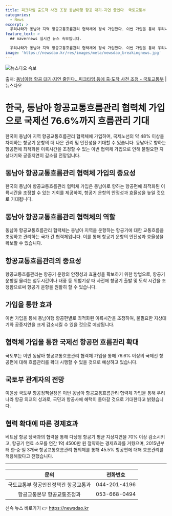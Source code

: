 ```yaml
---
title: 피크타임 출도착 사전 조정 동남아행 항공 대기·지연 줄인다  국토교통부
categories:
  - News
excerpt: >
  우리나라가 동남아 지역 항공교통흐름관리 협력체에 정식 가입했다. 이번 가입을 통해 우리나라 국제노선 중 항공…
feature_text: >
  ## navernews 실시간 뉴스 속보입니다.

  우리나라가 동남아 지역 항공교통흐름관리 협력체에 정식 가입했다. 이번 가입을 통해 우리나라 국제노선 중 항공…
image: 'https://newsdao.kr/res/images/meta/newsdao_breakingnews.jpg'
---
```


![뉴스다오 속보](https://newsdao.kr/res/images/meta/newsdao_breakingnews.jpg)

<p>출처: <a href="https://newsdao.kr/3368" rel="dofollow">동남아행 항공 대기·지연 줄인다…피크타임 등에 출·도착 사전 조정 - 국토교통부</a> | 뉴스다오</p>

<h1>한국, 동남아 항공교통흐름관리 협력체 가입으로 국제선 76.6%까지 흐름관리 기대</h1>
<p data-ke-size="size16">한국이 동남아 지역 항공교통흐름관리 협력체에 가입하여, 국제노선의 약 48% 이상을 차지하는 항공기 운항의 더 나은 관리 및 안전성을 기대할 수 있습니다. 동남아로 향하는 항공편에 최적화된 이륙시간을 조정할 수 있는 이번 협력체 가입으로 인해 불필요한 지상대기와 공중지연이 감소될 전망입니다.</p>

<h2 data-ke-size="size21">동남아 항공교통흐름관리 협력체 가입의 중요성</h2>
<p data-ke-size="size16">한국의 동남아 항공교통흐름관리 협력체 가입은 동남아로 향하는 항공편에 최적화된 이륙시간을 조정할 수 있는 기회를 제공하여, 항공기 운항의 안정성과 효율성을 높일 것으로 기대됩니다.</p>

<h2 data-ke-size="size21">동남아 항공교통흐름관리 협력체의 역할</h2>
<p data-ke-size="size16">동남아 항공교통흐름관리 협력체는 동남아 지역을 운항하는 항공기에 대한 교통흐름을 조정하고 관리하는 국가 간 협력체입니다. 이를 통해 항공기 운항의 안전성과 효율성을 확보할 수 있습니다.</p>

<h2 data-ke-size="size21">항공교통흐름관리의 중요성</h2>
<p data-ke-size="size16">항공교통흐름관리는 항공기 운항의 안정성과 효율성을 확보하기 위한 방법으로, 항공기 운항일 몰리는 첨두시간이나 태풍 등 위험기상 때 사전에 항공기 출발 및 도착 시간을 조정함으로써 항공기 운항을 원활히 할 수 있습니다.</p>

<h2 data-ke-size="size21">가입을 통한 효과</h2>
<p data-ke-size="size16">이번 가입을 통해 동남아행 항공편별로 최적화된 이륙시간을 조정하여, 불필요한 지상대기와 공중지연을 크게 감소시킬 수 있을 것으로 예상됩니다.</p>

<h2 data-ke-size="size21">협력체 가입을 통한 국제선 항공편 흐름관리 확대</h2>
<p data-ke-size="size16">국토부는 이번 동남아 항공교통흐름관리 협력체 가입을 통해 76.6% 이상의 국제선 항공편에 대해 흐름관리를 확대 시행할 수 있을 것으로 예상하고 있습니다.</p>

<h2 data-ke-size="size21">국토부 관계자의 전망</h2>
<p data-ke-size="size16">이윤상 국토부 항공정책실장은 이번 동남아 항공교통흐름관리 협력체 가입을 통해 우리나라 항공 외교의 성과로, 국민과 항공사에 혜택이 돌아갈 것으로 기대한다고 밝혔습니다.</p>

<h2 data-ke-size="size21">협력 확대에 따른 경제효과</h2>
<p data-ke-size="size16">베트남 항공 당국과의 협력을 통해 다낭행 항공기 평균 지상지연을 70% 이상 감소시키고, 항공기 연료 소모를 연간 1억 4500만 원 절약하는 경제효과를 거뒀으며, 2015년부터 한·중·일 3개국 항공교통흐름관리 협의체를 통해 45.5% 항공편에 대해 흐름관리를 적용해왔다고 전했습니다.</p>

<hr>
<table>
	<thead>
		<tr>
			<th>문의</th>
			<th>전화번호</th>
		</tr>
	</thead>
	<tbody>
		<tr>
			<td style="text-align: center;">국토교통부 항공안전정책관 항공교통과</td>
			<td style="text-align: center;">044-201-4196</td>
		</tr>
		<tr>
			<td style="text-align: center;">항공교통본부 항공교통조정과</td>
			<td style="text-align: center;">053-668-0494</td>
		</tr>
	</tbody>
</table>
<p data-ke-size="size16"></p> 

신속 뉴스 바로가기 👉 <a href="https://newsdao.kr" rel="dofollow">https://newsdao.kr</a>


